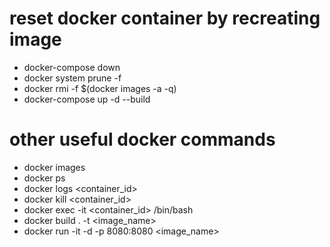 # reset docker container by recreating image
- docker-compose down
- docker system prune -f
- docker rmi -f $(docker images -a -q)
- docker-compose up -d --build

# other useful docker commands
- docker images
- docker ps
- docker logs <container_id>
- docker kill <container_id>
- docker exec -it <container_id> /bin/bash
- docker build . -t <image_name>
- docker run -it -d -p 8080:8080 <image_name>


